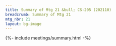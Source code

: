 ```yaml
---
title: Summary of Mtg 21 &bull; CS-205 (202110)
breadcrumb: Summary of Mtg 21
mtg_nbr: 21
layout: bg-image
---
```


{%- include meetings/summary.html -%}
